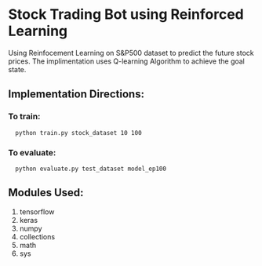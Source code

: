 # Stock Trading Bot using Reinforced Learning

Using Reinfocement Learning on S&P500 dataset to predict the future stock prices. The implimentation uses Q-learning Algorithm to achieve the goal state. 

## Implementation Directions:

  ### To train:
  
  ```
    python train.py stock_dataset 10 100
  ```
  ### To evaluate:
  
  ```
    python evaluate.py test_dataset model_ep100
  ```
## Modules Used:

  1. tensorflow
  2. keras
  3. numpy
  4. collections
  5. math
  6. sys
